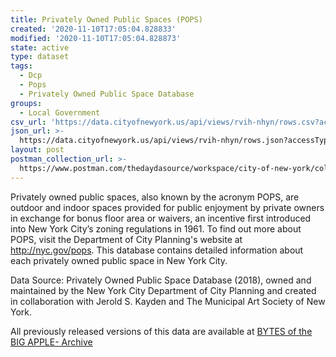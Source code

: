```yaml
---
title: Privately Owned Public Spaces (POPS)
created: '2020-11-10T17:05:04.828833'
modified: '2020-11-10T17:05:04.828873'
state: active
type: dataset
tags:
  - Dcp
  - Pops
  - Privately Owned Public Space Database
groups:
  - Local Government
csv_url: 'https://data.cityofnewyork.us/api/views/rvih-nhyn/rows.csv?accessType=DOWNLOAD'
json_url: >-
  https://data.cityofnewyork.us/api/views/rvih-nhyn/rows.json?accessType=DOWNLOAD
layout: post
postman_collection_url: >-
  https://www.postman.com/thedaydasource/workspace/city-of-new-york/collection/15909983-2c8d5218-6329-4dc7-94be-5ac76aa36a5e
---
```

Privately owned public spaces, also known by the acronym POPS, are outdoor and indoor spaces provided for public enjoyment by private owners in exchange for bonus floor area or waivers, an incentive first introduced into New York City’s zoning regulations in 1961. To find out more about POPS, visit the Department of City Planning's website at http://nyc.gov/pops. This database contains detailed information about each privately owned public space in New York City.

Data Source: Privately Owned Public Space Database (2018), owned and maintained by the New York City Department of City Planning and created in collaboration with Jerold S. Kayden and The Municipal Art Society of New York.

All previously released versions of this data are available at <a href="https://www1.nyc.gov/site/planning/data-maps/open-data/bytes-archive.page?sorts[year]=0">BYTES of the BIG APPLE- Archive</a>
